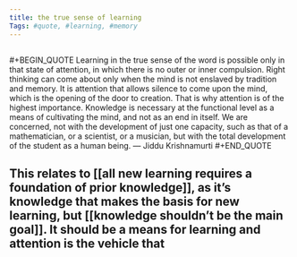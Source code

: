 ```yaml
---
title: the true sense of learning
Tags: #quote, #learning, #memory 
---
```


## 
#+BEGIN_QUOTE
Learning in the true sense of the word is possible only in that
state of attention, in which there is no outer or inner compulsion.
Right thinking can come about only when the mind is not enslaved by
tradition and memory. It is attention that allows silence to come upon
the mind, which is the opening of the door to creation. That is why
attention is of the highest importance. Knowledge is necessary at the
functional level as a means of cultivating the mind, and not as an end
in itself. We are concerned, not with the development of just one
capacity, such as that of a mathematician, or a scientist, or a
musician, but with the total development of the student as a human
being.
— Jiddu Krishnamurti
#+END_QUOTE
## This relates to [[all new learning requires a foundation of prior knowledge]], as it’s knowledge that makes the basis for new learning, but [[knowledge shouldn’t be the main goal]]. It should be a means for learning and attention is the vehicle that
